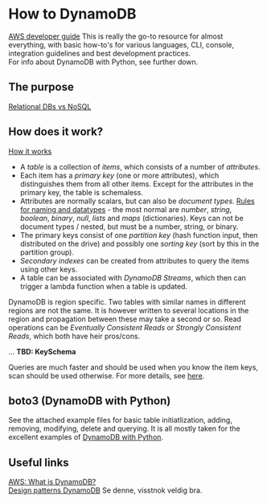# How to DynamoDB

[AWS developer guide](https://docs.aws.amazon.com/amazondynamodb/latest/developerguide/Introduction.html) This is really the go-to resource for almost everything, with basic how-to's for various languages, CLI, console, integration guidelines and best development practices.  
For info about DynamoDB with Python, see further down.

## The purpose
[Relational DBs vs NoSQL](https://docs.aws.amazon.com/amazondynamodb/latest/developerguide/SQLtoNoSQL.WhyDynamoDB.html)  

## How does it work?

[How it works](https://docs.aws.amazon.com/amazondynamodb/latest/developerguide/HowItWorks.html)  
* A *table* is a collection of *items*, which consists of a number of *attributes*.
* Each item has a *primary key* (one or more attributes), which distinguishes them from all other items. Except for the attributes in the primary key, the table is schemaless. 
* Attributes are normally scalars, but can also be *document types*. [Rules for naming and datatypes](https://docs.aws.amazon.com/amazondynamodb/latest/developerguide/HowItWorks.NamingRulesDataTypes.html) - the most normal are *number*, *string*, *boolean*, *binary*, *null*, *lists* and *maps* (dictionaries). Keys can not be document types / nested, but must be a number, string, or binary.
* The primary keys consist of one *partition key* (hash function input, then distributed on the drive) and possibly one *sorting key* (sort by this in the partition group). 
* *Secondary indexes* can be created from attributes to query the items using other keys.
* A table can be associated with *DynamoDB Streams*, which then can trigger a lambda function when a table is updated.

DynamoDB is region specific. Two tables with similar names in different regions are not the same. It is however written to several locations in the region and propagation between these may take a second or so. Read operations can be *Eventually Consistent Reads* or *Strongly Consistent Reads*, which both have heir pros/cons.

...
**TBD: KeySchema**

Queries are much faster and should be used when you know the item keys, scan should be used otherwise. For more details, see [here](https://dynobase.dev/dynamodb-scan-vs-query/).

## boto3 (DynamoDB with Python)
See the attached example files for basic table initiatlization, adding, removing, modifying, delete and querying. It is all mostly taken for the excellent examples of [DynamoDB with Python](https://boto3.amazonaws.com/v1/documentation/api/latest/guide/dynamodb.html).  

## Useful links
[AWS: What is DynamoDB?](https://docs.aws.amazon.com/amazondynamodb/latest/developerguide/Introduction.html)  
[Design patterns DynamoDB](https://www.youtube.com/watch?v=HaEPXoXVf2k) Se denne, visstnok veldig bra.  
